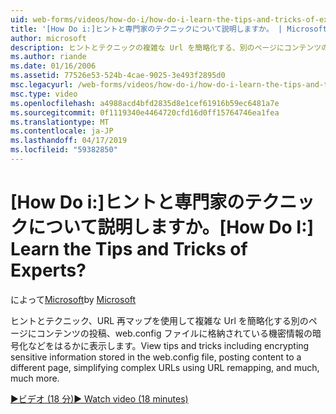 ```yaml
---
uid: web-forms/videos/how-do-i/how-do-i-learn-the-tips-and-tricks-of-experts
title: '[How Do i:]ヒントと専門家のテクニックについて説明しますか。 | Microsoft Docs'
author: microsoft
description: ヒントとテクニックの複雑な Url を簡略化する、別のページにコンテンツの投稿、web.config ファイルに格納されている機密情報の暗号化などを表示してください.
ms.author: riande
ms.date: 01/16/2006
ms.assetid: 77526e53-524b-4cae-9025-3e493f2895d0
msc.legacyurl: /web-forms/videos/how-do-i/how-do-i-learn-the-tips-and-tricks-of-experts
msc.type: video
ms.openlocfilehash: a4988acd4bfd2835d8e1cef61916b59ec6481a7e
ms.sourcegitcommit: 0f1119340e4464720cfd16d0ff15764746ea1fea
ms.translationtype: MT
ms.contentlocale: ja-JP
ms.lasthandoff: 04/17/2019
ms.locfileid: "59382850"
---
```

# <a name="how-do-i-learn-the-tips-and-tricks-of-experts"></a><span data-ttu-id="e6ae7-104">[How Do i:]ヒントと専門家のテクニックについて説明しますか。</span><span class="sxs-lookup"><span data-stu-id="e6ae7-104">[How Do I:] Learn the Tips and Tricks of Experts?</span></span>

<span data-ttu-id="e6ae7-105">によって[Microsoft](https://github.com/microsoft)</span><span class="sxs-lookup"><span data-stu-id="e6ae7-105">by [Microsoft](https://github.com/microsoft)</span></span>

<span data-ttu-id="e6ae7-106">ヒントとテクニック、URL 再マップを使用して複雑な Url を簡略化する別のページにコンテンツの投稿、web.config ファイルに格納されている機密情報の暗号化などをはるかに表示します。</span><span class="sxs-lookup"><span data-stu-id="e6ae7-106">View tips and tricks including encrypting sensitive information stored in the web.config file, posting content to a different page, simplifying complex URLs using URL remapping, and much, much more.</span></span>

[<span data-ttu-id="e6ae7-107">&#9654;ビデオ (18 分)</span><span class="sxs-lookup"><span data-stu-id="e6ae7-107">&#9654; Watch video (18 minutes)</span></span>](https://channel9.msdn.com/Blogs/ASP-NET-Site-Videos/how-do-i-learn-the-tips-and-tricks-of-experts)
